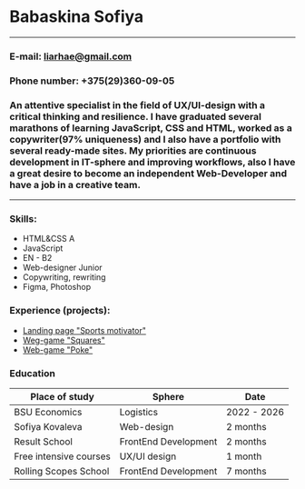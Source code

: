 # Babaskina Sofiya
***
### E-mail: liarhae@gmail.com
### Phone number: +375(29)360-09-05
### An attentive specialist in the field of UX/UI-design with a critical thinking and resilience. I have graduated several marathons of learning JavaScript, CSS and HTML, worked as a copywriter(97% uniqueness) and I also have a portfolio with several ready-made sites. My priorities are continuous development in IT-sphere and improving workflows, also I have a great desire to become an independent Web-Developer and have a job in a creative team. 
***
### Skills:
* HTML&CSS A
* JavaScript 
* EN - B2 
* Web-designer Junior
* Copywriting, rewriting
* Figma, Photoshop

### Experience (projects):
* [Landing page "Sports motivator"](https://jsfiddle.net/rhaelias/4suramtv/19//)
* [Weg-game "Squares"](https://jsfiddle.net/rhaelias/4suramtv/16/)
* [Web-game "Poke"](https://jsfiddle.net/rhaelias/4suramtv/18/)

### Education 
| Place of study            |      Sphere                  |     Date    |
| ------------              | ------------                 |  ---------  |
| BSU Economics             |  Logistics                   | 2022 - 2026 |
| Sofiya Kovaleva           |  Web-design                  |  2 months   | 
| Result School             |  FrontEnd Development        |  2 months   |
| Free intensive courses    |  UX/UI design                |  1 month    |
| Rolling Scopes School     |  FrontEnd Development        |  7 months   |

